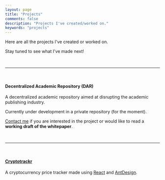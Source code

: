 ```yaml
---
layout: page
title: "Projects"
comments: false
description: "Projects I've created/worked on."
keywords: "projects"
---
```


Here are all the projects I've created or worked on.

Stay tuned to see what I've made next!


<br/>

---

<br/>


#### Decentralized Academic Repository (DAR)

A decentralized academic repository aimed at disrupting the academic publishing industry.

Currently under development in a private repository (for the moment).

[Contact me](/contact) if you are interested in the project or would like to read a **working draft of the whitepaper**.


<br/>

---

<br/>


#### <a href="https://github.com/aeged/cryptotrackr" target="_blank">Cryptotrackr</a>

A cryptocurrency price tracker made using [React](https://reactjs.org/) and [AntDesign](https://ant.design/).